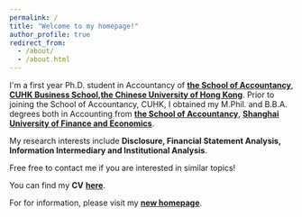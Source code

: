 ```yaml
---
permalink: /
title: "Welcome to my homepage!"
author_profile: true
redirect_from: 
  - /about/
  - /about.html
---
```


I'm a first year Ph.D. student in Accountancy of [**the School of Accountancy**](https://www.bschool.cuhk.edu.hk/departments/accountancy/), [**CUHK Business School**](https://www.bschool.cuhk.edu.hk/)**,**[**the Chinese University of Hong Kong**](https://www.cuhk.edu.hk/english/index.html). Prior to joining the School of Accountancy, CUHK, I obtained my M.Phil. and B.B.A. degrees both in Accounting from [**the School of Accountancy**](https://sa.sufe.edu.cn/), [**Shanghai University of Finance and Economics**](https://english.sufe.edu.cn/).

My research interests include **Disclosure, Financial Statement Analysis, Information Intermediary and Institutional Analysis**. 

Free free to contact me if you are interested in similar topics!

You can find my **CV** [**here**](../assets/CV_HaoranLIU.pdf).

For for information, please visit my [**new homepage**](https://sites.google.com/view/haoran-liu/home).
